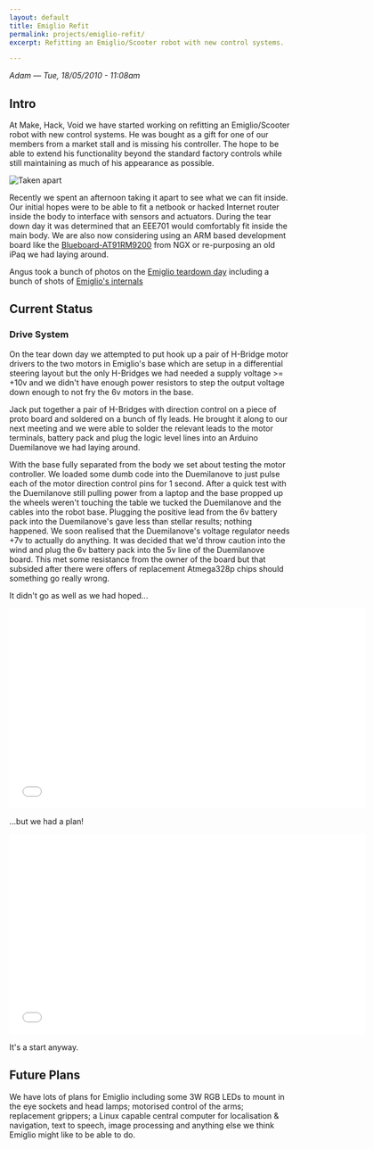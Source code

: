 ```yaml
---
layout: default
title: Emiglio Refit
permalink: projects/emiglio-refit/
excerpt: Refitting an Emiglio/Scooter robot with new control systems.

---
```


*Adam — Tue, 18/05/2010 - 11:08am*

## Intro ##

At Make, Hack, Void we have started working on refitting an Emiglio/Scooter robot with new control systems. He was bought as a gift for one of our members from a market stall and is missing his controller. The hope to be able to extend his functionality beyond the standard factory controls while still maintaining as much of his appearance as possible.

![Taken apart](/assets/projects/emiglio-refit/emiglio.jpg)

Recently we spent an afternoon taking it apart to see what we can fit inside. Our initial hopes were to be able to fit a netbook or hacked Internet router inside the body to interface with sensors and actuators. During the tear down day it was determined that an EEE701 would comfortably fit inside the main body. We are also now considering using an ARM based development board like the [Blueboard-AT91RM9200](http://shop.ngxtechnologies.com/product_info.php?products_id=72&osCsid=ea842a35dd75bc709b06c001cf8e8687) from NGX or re-purposing an old iPaq we had laying around.

Angus took a bunch of photos on the [Emiglio teardown day](http://www.flickr.com/photos/angusgr/sets/72157623848870449/) including a bunch of shots of [Emiglio's internals](http://www.flickr.com/photos/angusgr/sets/72157623973215032/)

## Current Status ##

### Drive System ###

On the tear down day we attempted to put hook up a pair of H-Bridge motor drivers to the two motors in Emiglio's base which are setup in a differential steering layout but the only H-Bridges we had needed a supply voltage >= +10v and we didn't have enough power resistors to step the output voltage down enough to not fry the 6v motors in the base.

Jack put together a pair of H-Bridges with direction control on a piece of proto board and soldered on a bunch of fly leads. He brought it along to our next meeting and we were able to solder the relevant leads to the motor terminals, battery pack and plug the logic level lines into an Arduino Duemilanove we had laying around.

With the base fully separated from the body we set about testing the motor controller. We loaded some dumb code into the Duemilanove to just pulse each of the motor direction control pins for 1 second. After a quick test with the Duemilanove still pulling power from a laptop and the base propped up the wheels weren't touching the table we tucked the Duemilanove and the cables into the robot base. Plugging the positive lead from the 6v battery pack into the Duemilanove's gave less than stellar results; nothing happened. We soon realised that the Duemilanove's voltage regulator needs +7v to actually do anything. It was decided that we'd throw caution into the wind and plug the 6v battery pack into the 5v line of the Duemilanove board. This met some resistance from the owner of the board but that subsided after there were offers of replacement Atmega328p chips should something go really wrong.

It didn't go as well as we had hoped...

<iframe width="640" height="360" src="//www.youtube.com/embed/FblgAup3kF8?feature=player_embedded" frameborder="0" allowfullscreen="true"></iframe>

...but we had a plan!

<iframe width="640" height="360" src="//www.youtube.com/embed/UHihTrK7bEM?feature=player_embedded" frameborder="0" allowfullscreen="true"></iframe>

It's a start anyway.

## Future Plans ##

We have lots of plans for Emiglio including some 3W RGB LEDs to mount in the eye sockets and head lamps; motorised control of the arms; replacement grippers; a Linux capable central computer for localisation & navigation, text to speech, image processing and anything else we think Emiglio might like to be able to do.